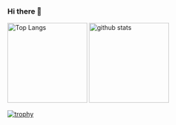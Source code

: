 ### Hi there 👋

<!--
**dumbled0re/dumbled0re** is a ✨ _special_ ✨ repository because its `README.md` (this file) appears on your GitHub profile.

Here are some ideas to get you started:

- 🔭 I’m currently working on ...
- 🌱 I’m currently learning ...
- 👯 I’m looking to collaborate on ...
- 🤔 I’m looking for help with ...
- 💬 Ask me about ...
- 📫 How to reach me: ...
- 😄 Pronouns: ...
- ⚡ Fun fact: ...
-->

<!-- 
![Ritsushi's GitHub stats](https://github-readme-stats.vercel.app/api?username=dumbled0re&count_private=true&show_icons=true&theme=radical&include_all_commits=true)

[![Top Langs](https://github-readme-stats.vercel.app/api/top-langs/?username=dumbled0re&theme=radical&show_icons=true&layout=compact)](https://github.com/dumbled0re/github-readme-stats)
-->

<p align="left"> 
  <img alt="Top Langs" height="180px" src="https://github-readme-stats.vercel.app/api/top-langs/?username=dumbled0re&theme=radical&show_icons=true&hide=jupyter%20notebook&langs_count=5" />
  <img alt="github stats" height="180px" src="https://github-readme-stats.vercel.app/api?username=dumbled0re&count_private=true&show_icons=true&theme=radical&include_all_commits=true" />
</p>

<!-- 草のグラフ
![](https://github-profile-summary-cards.vercel.app/api/cards/profile-details?username=dumbled0re&theme=radical)
-->

<!-- トロフィー -->
[![trophy](https://github-profile-trophy.vercel.app/?username=dumbled0re&theme=radical&column=7)](https://github.com/ryo-ma/github-profile-trophy)

<!-- 参考
草のグラフ
![](https://github-profile-summary-cards.vercel.app/api/cards/profile-details?username=dumbled0re&theme=github_dark)
スターやコミット時間
![](https://github-profile-summary-cards.vercel.app/api/cards/stats?username=dumbled0re&theme=github_dark)![](https://github-profile-summary-cards.vercel.app/api/cards/productive-time?username=dumbled0re&theme=github_dark)
言語ごとのレポート
![](https://github-profile-summary-cards.vercel.app/api/cards/repos-per-language?username=dumbled0re&theme=github_dark)![](https://github-profile-summary-cards.vercel.app/api/cards/most-commit-language?username=dumbled0re&theme=github_dark)

トロフィー https://github.com/ryo-ma/github-profile-trophy
[![trophy](https://github-profile-trophy.vercel.app/?username=dumbled0re&theme=darkhub)](https://github.com/ryo-ma/github-profile-trophy)

ビュー数
![](https://komarev.com/ghpvc/?username=dumbled0re&color=blue&style=plastic&label=profile+views) 2022/07/25 〜
-->

